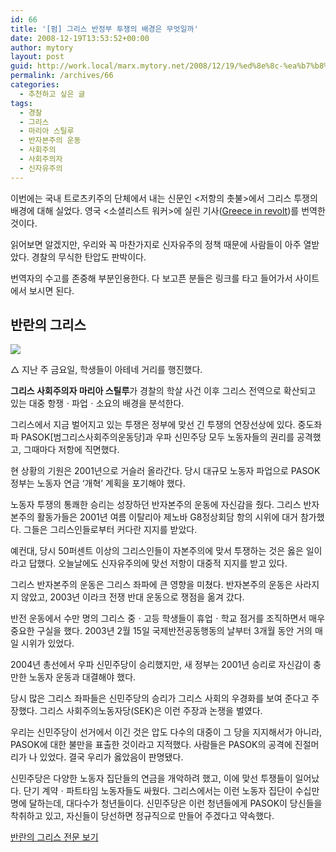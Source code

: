 ```yaml
---
id: 66
title: '[펌] 그리스 반정부 투쟁의 배경은 무엇일까'
date: 2008-12-19T13:53:52+00:00
author: mytory
layout: post
guid: http://work.local/marx.mytory.net/2008/12/19/%ed%8e%8c-%ea%b7%b8%eb%a6%ac%ec%8a%a4-%eb%b0%98%ec%a0%95%eb%b6%80-%ed%88%ac%ec%9f%81%ec%9d%98-%eb%b0%b0%ea%b2%bd%ec%9d%80-%eb%ac%b4%ec%97%87%ec%9d%bc%ea%b9%8c/
permalink: /archives/66
categories:
  - 추천하고 싶은 글
tags:
  - 경찰
  - 그리스
  - 마리아 스틸루
  - 반자본주의 운동
  - 사회주의
  - 사회주의자
  - 신자유주의
---
```

<div class="gray-textbox">
  <p>
    이번에는 국내 트로츠키주의 단체에서 내는 신문인 &lt;저항의 촛불&gt;에서 그리스 투쟁의 배경에 대해 실었다. 영국 &lt;소셜리스트 워커&gt;에 실린 기사(<a href="http://www.socialistworker.co.uk=art.php?id=16705" target="_blank" title="[http://www.socialistworker.co.uk/art.php?id=16705]로 이동합니다.">Greece in revolt</a>)를 번역한 것이다.
  </p>
  
  <p>
    읽어보면 알겠지만, 우리와 꼭 마찬가지로 신자유주의 정책 때문에 사람들이 아주 열받았다. 경찰의 무식한 탄압도 판박이다.
  </p>
  
  <p>
    번역자의 수고를 존중해 부분인용한다. 다 보고픈 분들은 링크를 타고 들어가서 사이트에서 보시면 된다.
  </p>
</div>

## 반란의 그리스

<div class="imageblock center">
  <img src="http://cfs11.tistory.com/image/28/tistory/2008/12/19/22/55/494ba7c5d8613" /></p> 
  
  <div class="cap1">
    △ 지난 주 금요일, 학생들이 아테네 거리를 행진했다.
  </div>
</div>

<div class="gray-textbox">
  <p>
    <span class="Apple-style-span" style="font-weight: bold;">그리스 사회주의자 마리아 스틸루</span>가 경찰의 학살 사건 이후 그리스 전역으로 확산되고 있는 대중 항쟁ㆍ파업ㆍ소요의 배경을 분석한다.
  </p>
</div>

그리스에서 지금 벌어지고 있는 투쟁은 정부에 맞선 긴 투쟁의 연장선상에 있다. 중도좌파 PASOK[범그리스사회주의운동당]과 우파 신민주당 모두 노동자들의 권리를 공격했고, 그때마다 저항에 직면했다.

현 상황의 기원은 2001년으로 거슬러 올라간다. 당시 대규모 노동자 파업으로 PASOK 정부는 노동자 연금 ‘개혁’ 계획을 포기해야 했다.

노동자 투쟁의 통쾌한 승리는 성장하던 반자본주의 운동에 자신감을 줬다. 그리스 반자본주의 활동가들은 2001년 여름 이탈리아 제노바 G8정상회담 항의 시위에 대거 참가했다. 그들은 그리스인들로부터 커다란 지지를 받았다.

예컨대, 당시 50퍼센트 이상의 그리스인들이 자본주의에 맞서 투쟁하는 것은 옳은 일이라고 답했다. 오늘날에도 신자유주의에 맞선 저항이 대중적 지지를 받고 있다.

그리스 반자본주의 운동은 그리스 좌파에 큰 영향을 미쳤다. 반자본주의 운동은 사라지지 않았고, 2003년 이라크 전쟁 반대 운동으로 쟁점을 옮겨 갔다.

반전 운동에서 수만 명의 그리스 중ㆍ고등 학생들이 휴업ㆍ학교 점거를 조직하면서 매우 중요한 구실을 했다. 2003년 2월 15일 국제반전공동행동의 날부터 3개월 동안 거의 매일 시위가 있었다.

2004년 총선에서 우파 신민주당이 승리했지만, 새 정부는 2001년 승리로 자신감이 충만한 노동자 운동과 대결해야 했다.

당시 많은 그리스 좌파들은 신민주당의 승리가 그리스 사회의 우경화를 보여 준다고 주장했다. 그리스 사회주의노동자당(SEK)은 이런 주장과 논쟁을 벌였다.

우리는 신민주당이 선거에서 이긴 것은 압도 다수의 대중이 그 당을 지지해서가 아니라, PASOK에 대한 불만을 표출한 것이라고 지적했다. 사람들은 PASOK의 공격에 진절머리가 나 있었다. 결국 우리가 옳았음이 판명됐다.

신민주당은 다양한 노동자 집단들의 연금을 개악하려 했고, 이에 맞선 투쟁들이 일어났다. 단기 계약ㆍ파트타임 노동자들도 싸웠다. 그리스에서는 이런 노동자 집단이 수십만 명에 달하는데, 대다수가 청년들이다. 신민주당은 이런 청년들에게 PASOK이 당신들을 착취하고 있고, 자신들이 당선하면 정규직으로 만들어 주겠다고 약속했다.

<p class="link">
  <a href="http://www.resistcandle.com/0_view.php?urn=cor12-1-greece-in-revolt" target="_blank" title="[http://www.resistcandle.com/0_view.php?urn=cor12-1-greece-in-revolt]로 이동합니다.">반란의 그리스 전문 보기</a>
</p>